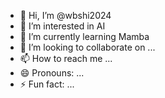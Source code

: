 - 👋 Hi, I’m @wbshi2024
- 👀 I’m interested in AI
- 🌱 I’m currently learning Mamba
- 💞️ I’m looking to collaborate on ...
- 📫 How to reach me ...
- 😄 Pronouns: ...
- ⚡ Fun fact: ...

<!---
wbshi2024/wbshi2024 is a ✨ special ✨ repository because its `README.md` (this file) appears on your GitHub profile.
You can click the Preview link to take a look at your changes.
--->
